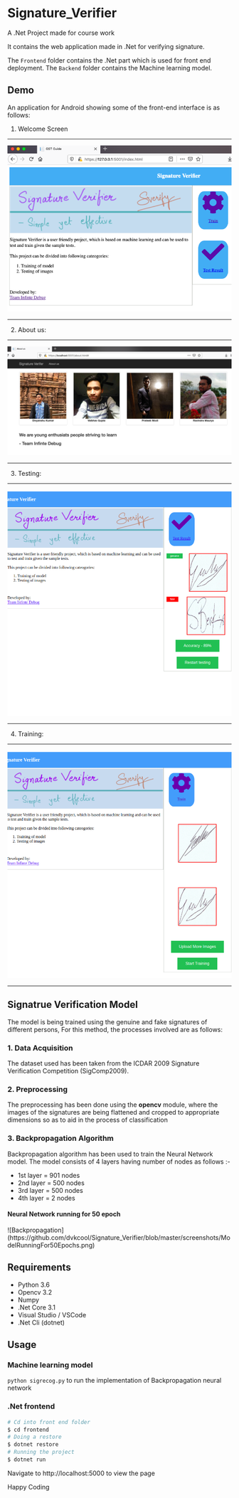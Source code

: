 # Signature_Verifier
A .Net Project made for course work

It contains the web application made in .Net for verifying signature. 

The ``Frontend`` folder contains the .Net part which is used for front end deployment.
The ``Backend`` folder contains the Machine learning model.

## Demo
An application for Android showing some of the front-end interface is as follows:

1. Welcome Screen
_____________________
 ![Welcome_Screen](https://github.com/dvkcool/Signature_Verifier/blob/master/screenshots/Front_page_2.png?raw=true)
 _____________________
 2. About us:
______________________
 ![About us](https://github.com/dvkcool/Signature_Verifier/blob/master/screenshots/aboutus.png?raw=true)
___________________
3. Testing:
______________________
![testing](https://raw.githubusercontent.com/dvkcool/Signature_Verifier/master/screenshots/test.png)
___________________
4. Training:
______________________
![training](https://github.com/dvkcool/Signature_Verifier/blob/master/screenshots/train.png)
___________________



## Signatrue Verification Model
The model is being trained using the genuine and fake signatures of different persons, For this method, the processes involved are as follows:

<h3>1. Data Acquisition</h3>
The dataset used has been taken from the ICDAR 2009 Signature Verification Competition (SigComp2009).

<h3>2. Preprocessing</h3>
The preprocessing has been done using the <b>opencv</b> module, where the images of the signatures are being flattened and cropped to 
appropriate dimensions so as to aid in the process of classification

<h3>3. Backpropagation Algorithm</h3>
Backpropagation algorithm has been used to train the Neural Network model. The model consists of 4 layers having number of nodes
as follows :-

+ 1st layer = 901 nodes
+ 2nd layer = 500 nodes
+ 3rd layer = 500 nodes
+ 4th layer = 2 nodes

<h4> Neural Network running for 50 epoch </h4>
![Backpropagation](https://github.com/dvkcool/Signature_Verifier/blob/master/screenshots/ModelRunningFor50Epochs.png)

## Requirements
+ Python 3.6
+ Opencv 3.2
+ Numpy
+ .Net Core 3.1
+ Visual Studio / VSCode
+ .Net Cli (dotnet)

## Usage

### Machine learning model
```python sigrecog.py```  to run the implementation of Backpropagation neural network

### .Net frontend
```sh
# Cd into front end folder
$ cd frontend
# Doing a restore
$ dotnet restore
# Running the project
$ dotnet run
```

Navigate to http://localhost:5000 to view the page

Happy Coding



